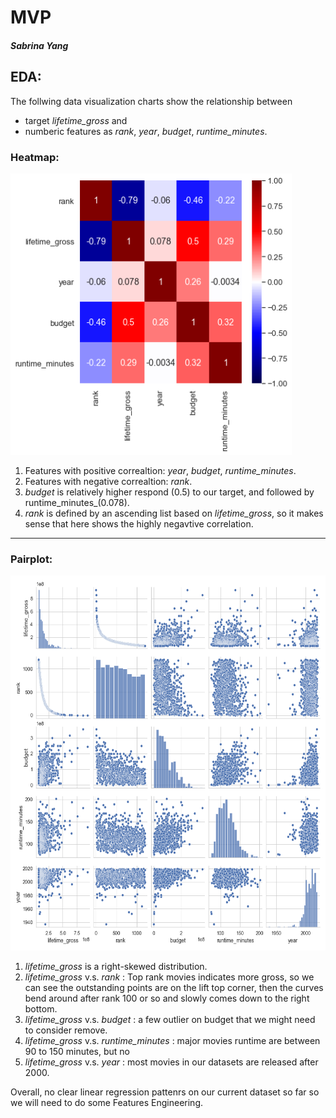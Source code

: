 # MVP
##### Sabrina Yang


## EDA:

The follwing data visualization charts show the relationship between

 - target _lifetime_gross_ 
and 
 - numberic features as _rank_, _year_, _budget_, _runtime_minutes_.

### Heatmap:
<img src="https://github.com/SYNYC/2_Project_Movies/blob/main/charts/movies_num_heatmap.png" width = "450" height = "450">


  1.  Features with positive correaltion:  _year_, _budget_, _runtime_minutes_.
  2.  Features with negative correaltion: _rank_.
  3.  _budget_ is relatively higher respond (0.5) to our target, and followed by runtime_minutes_(0.078).
  4. _rank_ is defined by an ascending list based on _lifetime_gross_, so it makes sense that here shows the highly negavtive correlation. 

--------------------------------------------------------------------------------------------------------------------------------------------------------



### Pairplot:
<img src="https://github.com/SYNYC/2_Project_Movies/blob/main/charts/movies_num_pairplot.png" width = "600" height = "600">

  1. _lifetime_gross_ is a right-skewed distribution. 
  2. _lifetime_gross_ v.s. _rank_ : Top rank movies indicates more gross, so we can see the outstanding points are on the lift top corner, then the curves bend around after rank 100 or so and slowly comes down to the right bottom.
  3. _lifetime_gross_ v.s. _budget_ : a few outlier on budget that we might need to consider remove.
  4. _lifetime_gross_ v.s. _runtime_minutes_ : major movies runtime are between 90 to 150 minutes, but no 
  5. _lifetime_gross_ v.s. _year_ : most movies in our datasets are released after 2000.
  
Overall, no clear linear regression pattenrs on our current dataset so far so we will need to do some Features Engineering.








